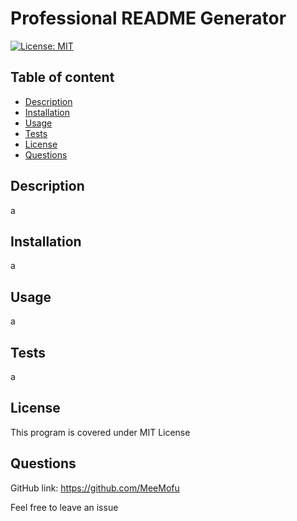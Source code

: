 # Professional README Generator
[![License: MIT](https://img.shields.io/badge/License-MIT-yellow.svg)](https://opensource.org/licenses/MIT)

## Table of content

* [Description](#description)
* [Installation](#installation)
* [Usage](#usage)
* [Tests](#tests)
* [License](#license)
* [Questions](#questions)


## Description

a

## Installation

a

## Usage

a

## Tests

a

## License

This program is covered under MIT License

## Questions

GitHub link: https://github.com/MeeMofu

Feel free to leave an issue
